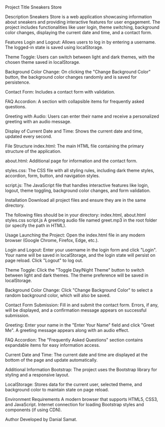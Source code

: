 Project Title
Sneakers Store


Description
Sneakers Store is a web application showcasing information about sneakers and providing interactive features for user engagement. The project includes functionalities like user login, theme switching, background color changes, displaying the current date and time, and a contact form.


Features
Login and Logout: Allows users to log in by entering a username. The logged-in state is saved using localStorage.

Theme Toggle: Users can switch between light and dark themes, with the chosen theme saved in localStorage.

Background Color Change: On clicking the "Change Background Color" button, the background color changes randomly and is saved for persistence.

Contact Form: Includes a contact form with validation.

FAQ Accordion: A section with collapsible items for frequently asked questions.

Greeting with Audio: Users can enter their name and receive a personalized greeting with an audio message.

Display of Current Date and Time: Shows the current date and time, updated every second.


File Structure
index.html: The main HTML file containing the primary structure of the application.

about.html: Additional page for information and the contact form.

styles.css: The CSS file with all styling rules, including dark theme styles, accordion, form, button, and navigation styles.

script.js: The JavaScript file that handles interactive features like login, logout, theme toggling, background color changes, and form validation.


Installation
Download all project files and ensure they are in the same directory.

The following files should be in your directory:
index.html, about.html
styles.css
script.js
A greeting audio file named greet.mp3 in the root folder (or specify the path in HTML).


Usage
Launching the Project:
Open the index.html file in any modern browser (Google Chrome, Firefox, Edge, etc.).

Login and Logout:
Enter your username in the login form and click "Login". Your name will be saved in localStorage, and the login state will persist on page reload.
Click "Logout" to log out.

Theme Toggle:
Click the "Toggle Day/Night Theme" button to switch between light and dark themes. The theme preference will be saved in localStorage.

Background Color Change:
Click "Change Background Color" to select a random background color, which will also be saved.

Contact Form Submission:
Fill in and submit the contact form. Errors, if any, will be displayed, and a confirmation message appears on successful submission.

Greeting:
Enter your name in the "Enter Your Name" field and click "Greet Me". A greeting message appears along with an audio effect.

FAQ Accordion:
The "Frequently Asked Questions" section contains expandable items for easy information access.

Current Date and Time:
The current date and time are displayed at the bottom of the page and update automatically.

Additional Information
Bootstrap: The project uses the Bootstrap library for styling and a responsive layout.

LocalStorage: Stores data for the current user, selected theme, and background color to maintain state on page reload.


Environment Requirements
A modern browser that supports HTML5, CSS3, and JavaScript.
Internet connection for loading Bootstrap styles and components (if using CDN).

Author
Developed by Danial Samat.
